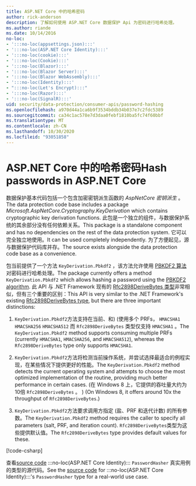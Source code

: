 ```yaml
---
title: ASP.NET Core 中的哈希密码
author: rick-anderson
description: 了解如何使用 ASP.NET Core 数据保护 Api 为密码进行哈希处理。
ms.author: riande
ms.date: 10/14/2016
no-loc:
- ':::no-loc(appsettings.json):::'
- ':::no-loc(ASP.NET Core Identity):::'
- ':::no-loc(cookie):::'
- ':::no-loc(Cookie):::'
- ':::no-loc(Blazor):::'
- ':::no-loc(Blazor Server):::'
- ':::no-loc(Blazor WebAssembly):::'
- ':::no-loc(Identity):::'
- ":::no-loc(Let's Encrypt):::"
- ':::no-loc(Razor):::'
- ':::no-loc(SignalR):::'
uid: security/data-protection/consumer-apis/password-hashing
ms.openlocfilehash: a970d44a1ca6b9f3534bddb34b037e7c2fdc5389
ms.sourcegitcommit: ca34c1ac578e7d3daa0febf1810ba5fc74f60bbf
ms.translationtype: MT
ms.contentlocale: zh-CN
ms.lasthandoff: 10/30/2020
ms.locfileid: "93051858"
---
```

# <a name="hash-passwords-in-aspnet-core"></a><span data-ttu-id="a5604-103">ASP.NET Core 中的哈希密码</span><span class="sxs-lookup"><span data-stu-id="a5604-103">Hash passwords in ASP.NET Core</span></span>

<span data-ttu-id="a5604-104">数据保护基本代码包括一个包含加密密钥派生函数的 *AspNetCore 密钥派生* 。</span><span class="sxs-lookup"><span data-stu-id="a5604-104">The data protection code base includes a package *Microsoft.AspNetCore.Cryptography.KeyDerivation* which contains cryptographic key derivation functions.</span></span> <span data-ttu-id="a5604-105">此包是一个独立的组件，与数据保护系统的其余部分没有任何依赖关系。</span><span class="sxs-lookup"><span data-stu-id="a5604-105">This package is a standalone component and has no dependencies on the rest of the data protection system.</span></span> <span data-ttu-id="a5604-106">它可以完全独立地使用。</span><span class="sxs-lookup"><span data-stu-id="a5604-106">It can be used completely independently.</span></span> <span data-ttu-id="a5604-107">为了方便起见，源与数据保护代码库并存。</span><span class="sxs-lookup"><span data-stu-id="a5604-107">The source exists alongside the data protection code base as a convenience.</span></span>

<span data-ttu-id="a5604-108">包当前提供了一个方法 `KeyDerivation.Pbkdf2` ，该方法允许使用 [PBKDF2 算法](https://tools.ietf.org/html/rfc2898#section-5.2)对密码进行哈希处理。</span><span class="sxs-lookup"><span data-stu-id="a5604-108">The package currently offers a method `KeyDerivation.Pbkdf2` which allows hashing a password using the [PBKDF2 algorithm](https://tools.ietf.org/html/rfc2898#section-5.2).</span></span> <span data-ttu-id="a5604-109">此 API 与 .NET Framework 现有的 [Rfc2898DeriveBytes 类型](/dotnet/api/system.security.cryptography.rfc2898derivebytes)非常相似，但有三个重要的区别：</span><span class="sxs-lookup"><span data-stu-id="a5604-109">This API is very similar to the .NET Framework's existing [Rfc2898DeriveBytes type](/dotnet/api/system.security.cryptography.rfc2898derivebytes), but there are three important distinctions:</span></span>

1. <span data-ttu-id="a5604-110">`KeyDerivation.Pbkdf2`方法支持在当前、和)  (使用多个 PRFs， `HMACSHA1` `HMACSHA256` `HMACSHA512` 而 `Rfc2898DeriveBytes` 类型仅支持 `HMACSHA1` 。</span><span class="sxs-lookup"><span data-stu-id="a5604-110">The `KeyDerivation.Pbkdf2` method supports consuming multiple PRFs (currently `HMACSHA1`, `HMACSHA256`, and `HMACSHA512`), whereas the `Rfc2898DeriveBytes` type only supports `HMACSHA1`.</span></span>

2. <span data-ttu-id="a5604-111">`KeyDerivation.Pbkdf2`方法将检测当前操作系统，并尝试选择最适合的例程实现，在某些情况下提供更好的性能。</span><span class="sxs-lookup"><span data-stu-id="a5604-111">The `KeyDerivation.Pbkdf2` method detects the current operating system and attempts to choose the most optimized implementation of the routine, providing much better performance in certain cases.</span></span> <span data-ttu-id="a5604-112"> (在 Windows 8 上，它提供的吞吐量大约为10倍 `Rfc2898DeriveBytes` 。 ) </span><span class="sxs-lookup"><span data-stu-id="a5604-112">(On Windows 8, it offers around 10x the throughput of `Rfc2898DeriveBytes`.)</span></span>

3. <span data-ttu-id="a5604-113">`KeyDerivation.Pbkdf2`方法要求调用方指定 (盐、PRF 和迭代计数) 的所有参数。</span><span class="sxs-lookup"><span data-stu-id="a5604-113">The `KeyDerivation.Pbkdf2` method requires the caller to specify all parameters (salt, PRF, and iteration count).</span></span> <span data-ttu-id="a5604-114">`Rfc2898DeriveBytes`类型为这些提供默认值。</span><span class="sxs-lookup"><span data-stu-id="a5604-114">The `Rfc2898DeriveBytes` type provides default values for these.</span></span>

[!code-csharp[](password-hashing/samples/passwordhasher.cs)]

<span data-ttu-id="a5604-115">查看[source code](https://github.com/dotnet/AspNetCore/blob/master/src/:::no-loc(Identity):::/Extensions.Core/src/PasswordHasher.cs) :::no-loc(ASP.NET Core Identity)::: `PasswordHasher` 真实用例的类型的源代码。</span><span class="sxs-lookup"><span data-stu-id="a5604-115">See the [source code](https://github.com/dotnet/AspNetCore/blob/master/src/:::no-loc(Identity):::/Extensions.Core/src/PasswordHasher.cs) for :::no-loc(ASP.NET Core Identity):::'s `PasswordHasher` type for a real-world use case.</span></span>
